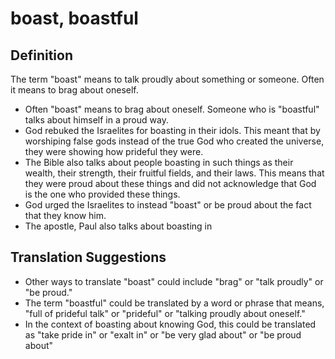 # boast, boastful

## Definition

The term "boast" means to talk proudly about something or someone. Often it means to brag about oneself.

* Often "boast" means to brag about oneself. Someone who is "boastful" talks about himself in a proud way.
* God rebuked the Israelites for boasting in their idols. This meant that by worshiping false gods instead of the true God who created the universe, they were showing how prideful they were.
* The Bible also talks about people boasting in such things as their wealth, their strength, their fruitful fields, and their laws. This means that they were proud about these things and did not acknowledge that God is the one who provided these things.
* God urged the Israelites to instead "boast" or be proud about the fact that they know him.
* The apostle, Paul also talks about boasting in


## Translation Suggestions



* Other ways to translate "boast" could include "brag" or "talk proudly" or "be proud."
* The term "boastful" could be translated by a word or phrase that means, "full of prideful talk" or "prideful" or "talking proudly about oneself."
* In the context of boasting about knowing God, this could be translated as "take pride in" or "exalt in" or "be very glad about" or "be proud about"